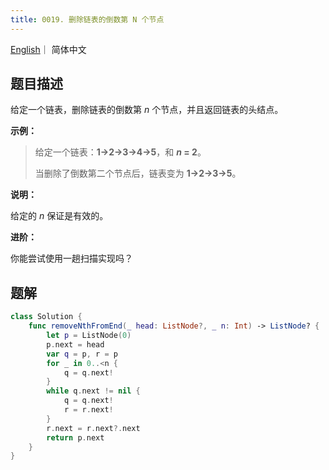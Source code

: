 ```yaml
---
title: 0019. 删除链表的倒数第 N 个节点
---
```


[English](leetcode/0019-en)｜ 简体中文


## 题目描述

给定一个链表，删除链表的倒数第 *n* 个节点，并且返回链表的头结点。

**示例：**

>给定一个链表：**1->2->3->4->5**，和 ***n* = 2**。
>
>当删除了倒数第二个节点后，链表变为 **1->2->3->5**。

**说明：**

给定的 *n* 保证是有效的。

**进阶：**

你能尝试使用一趟扫描实现吗？



## 题解

```swift
class Solution {
    func removeNthFromEnd(_ head: ListNode?, _ n: Int) -> ListNode? {
        let p = ListNode(0)
        p.next = head
        var q = p, r = p
        for _ in 0..<n {
            q = q.next!
        }
        while q.next != nil {
            q = q.next!
            r = r.next!
        }
        r.next = r.next?.next
        return p.next
    }
}
```

